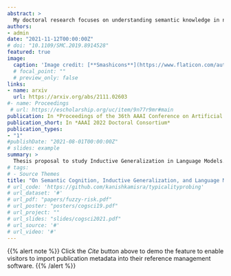 ```yaml
---
abstract: >
  My doctoral research focuses on understanding semantic knowledge in neural network models trained solely to predict natural language (referred to as language models, or LMs), by drawing on insights from the study of concepts and categories grounded in cognitive science. I propose a framework inspired by 'inductive reasoning,' a phenomenon that sheds light on how humans utilize background knowledge to make inductive leaps and generalize from new pieces of information about concepts and their properties. Drawing from experiments that study inductive reasoning, I propose to analyze semantic inductive generalization in LMs using phenomena observed in human-induction literature, investigate inductive behavior on tasks such as implicit reasoning and emergent feature recognition, and analyze and relate induction dynamics to the learned conceptual representation space.
authors:
- admin 
date: "2021-11-12T00:00:00Z"
# doi: "10.1109/SMC.2019.8914528"
featured: true
image:
  caption: 'Image credit: [**Smashicons**](https://www.flaticon.com/authors/smashicons)'
  # focal_point: ""
  # preview_only: false
links:
- name: arxiv
  url: https://arxiv.org/abs/2111.02603
#- name: Proceedings
 # url: https://escholarship.org/uc/item/9n77r9mr#main
publication: In *Proceedings of the 36th AAAI Conference on Artificial Intelligence (AAAI) Doctoral Consortium. 2022*
publication_short: In *AAAI 2022 Doctoral Consortium*
publication_types:
- "1"
#publishDate: "2021-08-01T00:00:00Z"
# slides: example
summary: >
  Thesis proposal to study Inductive Generalization in Language Models.
# tags:
# - Source Themes
title: "On Semantic Cognition, Inductive Generalization, and Language Models"
# url_code: 'https://github.com/kanishkamisra/typicalityprobing'
# url_dataset: '#'
# url_pdf: "papers/fuzzy-risk.pdf"
# url_poster: "posters/cogsci19.pdf"
# url_project: ""
# url_slides: "slides/cogsci2021.pdf"
# url_source: '#'
# url_video: '#'
---
```


{{% alert note %}}
Click the *Cite* button above to demo the feature to enable visitors to import publication metadata into their reference management software.
{{% /alert %}}

